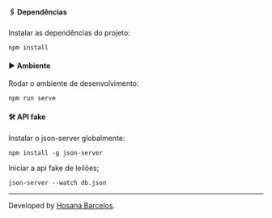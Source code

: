 #### 🖇 Dependências
Instalar as dependências do projeto:
```
npm install
```

#### ▶️ Ambiente
Rodar o ambiente de desenvolvimento:
```
npm run serve
```

#### 🛠 API fake
Instalar o json-server globalmente:

```
npm install -g json-server
```

Iniciar a api fake de leilões;

```
json-server --watch db.json
```
---
Developed by [Hosana Barcelos](https://github.com/hosanabarcelos).
